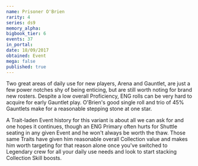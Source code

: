 ```yaml
---
name: Prisoner O'Brien
rarity: 4
series: ds9
memory_alpha:
bigbook_tier: 6
events: 37
in_portal:
date: 18/09/2017
obtained: Event
mega: false
published: true
---
```


Two great areas of daily use for new players, Arena and Gauntlet, are just a few power notches shy of being enticing, but are still worth noting for brand new rosters. Despite a low overall Proficiency, ENG rolls can be very hard to acquire for early Gauntlet play. O'Brien's good single roll and trio of 45% Gauntlets make for a reasonable stepping stone at one star.

A Trait-laden Event history for this variant is about all we can ask for and one hopes it continues, though an ENG Primary often hurts for Shuttle seating in any given Event and he won't always be worth the thaw. Those same Traits have given him reasonable overall Collection value and makes him worth targeting for that reason alone once you've switched to Legendary crew for all your daily use needs and look to start stacking Collection Skill boosts.
